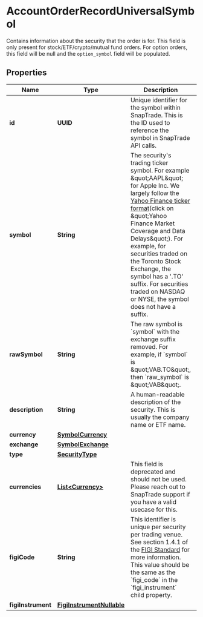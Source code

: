 

# AccountOrderRecordUniversalSymbol

Contains information about the security that the order is for. This field is only present for stock/ETF/crypto/mutual fund orders. For option orders, this field will be null and the `option_symbol` field will be populated.

## Properties

| Name | Type | Description | Notes |
|------------ | ------------- | ------------- | -------------|
|**id** | **UUID** | Unique identifier for the symbol within SnapTrade. This is the ID used to reference the symbol in SnapTrade API calls. |  |
|**symbol** | **String** | The security&#39;s trading ticker symbol. For example \&quot;AAPL\&quot; for Apple Inc. We largely follow the [Yahoo Finance ticker format](https://help.yahoo.com/kb/SLN2310.html)(click on \&quot;Yahoo Finance Market Coverage and Data Delays\&quot;). For example, for securities traded on the Toronto Stock Exchange, the symbol has a &#39;.TO&#39; suffix. For securities traded on NASDAQ or NYSE, the symbol does not have a suffix. |  |
|**rawSymbol** | **String** | The raw symbol is &#x60;symbol&#x60; with the exchange suffix removed. For example, if &#x60;symbol&#x60; is \&quot;VAB.TO\&quot;, then &#x60;raw_symbol&#x60; is \&quot;VAB\&quot;. |  |
|**description** | **String** | A human-readable description of the security. This is usually the company name or ETF name. |  [optional] |
|**currency** | [**SymbolCurrency**](SymbolCurrency.md) |  |  |
|**exchange** | [**SymbolExchange**](SymbolExchange.md) |  |  [optional] |
|**type** | [**SecurityType**](SecurityType.md) |  |  |
|**currencies** | [**List&lt;Currency&gt;**](Currency.md) | This field is deprecated and should not be used. Please reach out to SnapTrade support if you have a valid usecase for this. |  |
|**figiCode** | **String** | This identifier is unique per security per trading venue. See section 1.4.1 of the [FIGI Standard](https://www.openfigi.com/assets/local/figi-allocation-rules.pdf) for more information. This value should be the same as the &#x60;figi_code&#x60; in the &#x60;figi_instrument&#x60; child property. |  [optional] |
|**figiInstrument** | [**FigiInstrumentNullable**](FigiInstrumentNullable.md) |  |  [optional] |



